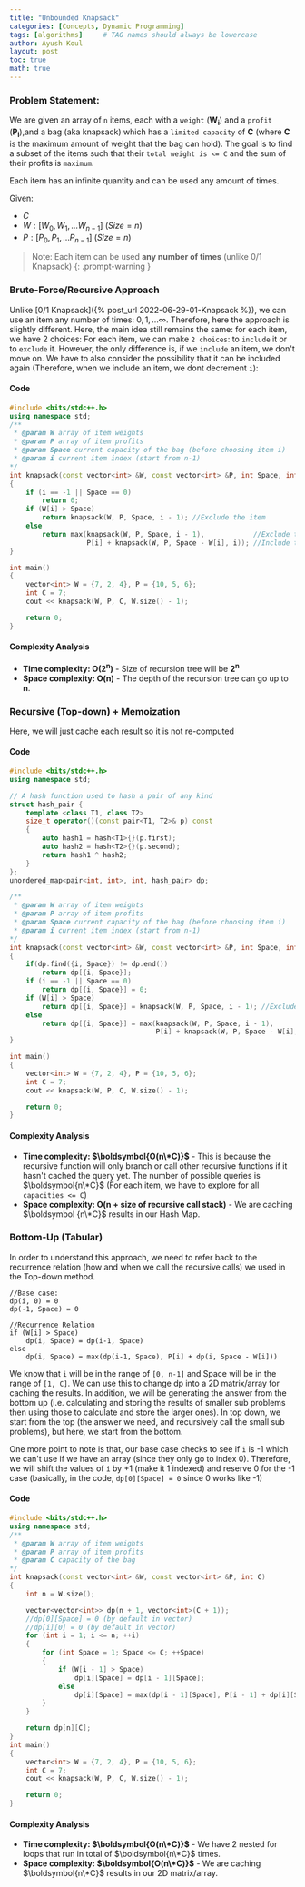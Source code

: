 ```yaml
---
title: "Unbounded Knapsack"
categories: [Concepts, Dynamic Programming]
tags: [algorithms]     # TAG names should always be lowercase
author: Ayush Koul
layout: post
toc: true
math: true
---
```


### Problem Statement:
We are given an array of `n` items, each with a `weight` ($\boldsymbol{W_i}$) and a `profit` ($\boldsymbol{P_i}$),and a bag (aka knapsack) which has a `limited capacity` of $\boldsymbol{C}$ (where $\boldsymbol{C}$ is the maximum amount of weight that the bag can hold). The goal is to find a subset of the items such that their `total weight is <= C` and the sum of their profits is `maximum`. 

Each item has an infinite quantity and can be used any amount of times.

Given:

- $C$
- $W : [W_0, W_1, ... W_{n-1}] \ (Size = n)$
- $P : [P_0, P_1, ... P_{n-1}] \ (Size = n)$

> Note: Each item can be used **any number of times** (unlike 0/1 Knapsack)
{: .prompt-warning }

### Brute-Force/Recursive Approach
Unlike [0/1 Knapsack]({% post_url 2022-06-29-01-Knapsack %}), we can use an item any number of times: $0, 1, ... \infty$. Therefore, here the approach is slightly different. Here, the main idea still remains the same: for each item, we have 2 choices: For each item, we can make `2 choices`: to `include` it or to `exclude` it. However, the only difference is, if we `include` an item, we don't move on. We have to also consider the possibility that it can be included again (Therefore, when we include an item, we dont decrement `i`):

#### Code

```cpp
#include <bits/stdc++.h>
using namespace std;
/**
 * @param W array of item weights
 * @param P array of item profits
 * @param Space current capacity of the bag (before choosing item i)
 * @param i current item index (start from n-1)
*/
int knapsack(const vector<int> &W, const vector<int> &P, int Space, int i)
{
    if (i == -1 || Space == 0)
        return 0;
    if (W[i] > Space) 
        return knapsack(W, P, Space, i - 1); //Exclude the item
    else
        return max(knapsack(W, P, Space, i - 1),            //Exclude the item
                   P[i] + knapsack(W, P, Space - W[i], i)); //Include the item
}

int main()
{
    vector<int> W = {7, 2, 4}, P = {10, 5, 6};
    int C = 7;
    cout << knapsack(W, P, C, W.size() - 1);

    return 0;
}
```
#### Complexity Analysis

- **Time complexity: $\boldsymbol{O(2^n)}$** - Size of recursion tree will be $\boldsymbol{2^n}$
- **Space complexity: $\boldsymbol{O(n)}$** - The depth of the recursion tree can go up to $\boldsymbol{n}$.






### Recursive (Top-down) + Memoization
Here, we will just cache each result so it is not re-computed

#### Code
```cpp
#include <bits/stdc++.h>
using namespace std;

// A hash function used to hash a pair of any kind
struct hash_pair {
    template <class T1, class T2>
    size_t operator()(const pair<T1, T2>& p) const
    {
        auto hash1 = hash<T1>{}(p.first);
        auto hash2 = hash<T2>{}(p.second);
        return hash1 ^ hash2;
    }
};
unordered_map<pair<int, int>, int, hash_pair> dp;

/**
 * @param W array of item weights
 * @param P array of item profits
 * @param Space current capacity of the bag (before choosing item i)
 * @param i current item index (start from n-1)
*/
int knapsack(const vector<int> &W, const vector<int> &P, int Space, int i)
{
    if(dp.find({i, Space}) != dp.end())
        return dp[{i, Space}];
    if (i == -1 || Space == 0)
        return dp[{i, Space}] = 0;
    if (W[i] > Space)
        return dp[{i, Space}] = knapsack(W, P, Space, i - 1); //Exclude the item
    else
        return dp[{i, Space}] = max(knapsack(W, P, Space, i - 1),            //Exclude the item
                                    P[i] + knapsack(W, P, Space - W[i], i)); //Include the item
}

int main()
{
    vector<int> W = {7, 2, 4}, P = {10, 5, 6};
    int C = 7;
    cout << knapsack(W, P, C, W.size() - 1);

    return 0;
}
```

#### Complexity Analysis

- **Time complexity: $\boldsymbol{O(n\*C)}$** - This is because the recursive function will only branch or call 
other recursive functions if it hasn't cached the query yet. The number of possible queries is $\boldsymbol{n\*C}$
(For each item, we have to explore for all `capacities <= C`)
- **Space complexity: $\boldsymbol{O(n + \text{size of recursive call stack})}$** - We are caching $\boldsymbol
{n\*C}$ results in our Hash Map.

### Bottom-Up (Tabular)
In order to understand this approach, we need to refer back to the recurrence relation (how and when we call the
recursive calls) we used in the Top-down method.
```
//Base case:
dp(i, 0) = 0
dp(-1, Space) = 0

//Recurrence Relation
if (W[i] > Space)
    dp(i, Space) = dp(i-1, Space)
else
    dp(i, Space) = max(dp(i-1, Space), P[i] + dp(i, Space - W[i]))
```
We know that `i` will be in the range of `[0, n-1]` and Space will be in the range of `[1, C]`. We can use this to 
change dp into a 2D matrix/array for caching the results. In addition, we will be generating the answer from the 
bottom up (i.e. calculating and storing the results of smaller sub problems then using those to calculate and store 
the larger ones). In top down, we start from the top (the answer we need, and recursively call the small sub 
problems), but here, we start from the bottom.

One more point to note is that, our base case checks to see if `i` is -1 which we can't use if we have an array 
(since they only go to index 0). Therefore, we will shift the values of `i` by +1 (make it 1 indexed) and reserve 0 
for the -1 case (basically, in the code, `dp[0][Space] = 0` since 0 works like -1)

#### Code
```cpp
#include <bits/stdc++.h>
using namespace std;
/**
 * @param W array of item weights
 * @param P array of item profits
 * @param C capacity of the bag
*/
int knapsack(const vector<int> &W, const vector<int> &P, int C)
{
    int n = W.size();

    vector<vector<int>> dp(n + 1, vector<int>(C + 1));
    //dp[0][Space] = 0 (by default in vector)
    //dp[i][0] = 0 (by default in vector)
    for (int i = 1; i <= n; ++i)
    {
        for (int Space = 1; Space <= C; ++Space)
        {
            if (W[i - 1] > Space)
                dp[i][Space] = dp[i - 1][Space];
            else
                dp[i][Space] = max(dp[i - 1][Space], P[i - 1] + dp[i][Space - W[i - 1]]);
        }
    }

    return dp[n][C];
}
int main()
{
    vector<int> W = {7, 2, 4}, P = {10, 5, 6};
    int C = 7;
    cout << knapsack(W, P, C, W.size() - 1);

    return 0;
}
```
#### Complexity Analysis

- **Time complexity: $\boldsymbol{O(n\*C)}$** - We have 2 nested for loops that run in total of $\boldsymbol{n\*C}$ 
times.
- **Space complexity: $\boldsymbol{O(n\*C)}$** - We are caching $\boldsymbol{n\*C}$ results in our 2D matrix/array.